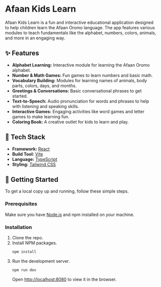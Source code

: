 
# Afaan Kids Learn

Afaan Kids Learn is a fun and interactive educational application designed to help children learn the Afaan Oromo language. The app features various modules to teach fundamentals like the alphabet, numbers, colors, animals, and more in an engaging way.

## ✨ Features

- **Alphabet Learning:** Interactive module for learning the Afaan Oromo alphabet.
- **Number & Math Games:** Fun games to learn numbers and basic math.
- **Vocabulary Building:** Modules for learning names of animals, body parts, colors, days, and months.
- **Greetings & Conversations:** Basic conversational phrases to get started.
- **Text-to-Speech:** Audio pronunciation for words and phrases to help with listening and speaking skills.
- **Interactive Games:** Engaging activities like word games and letter games to make learning fun.
- **Coloring Book:** A creative outlet for kids to learn and play.

## 🚀 Tech Stack

- **Framework:** [React](https://reactjs.org/)
- **Build Tool:** [Vite](https://vitejs.dev/)
- **Language:** [TypeScript](https://www.typescriptlang.org/)
- **Styling:** [Tailwind CSS](https://tailwindcss.com/)

## 🏁 Getting Started

To get a local copy up and running, follow these simple steps.

### Prerequisites

Make sure you have [Node.js](https://nodejs.org/) and npm installed on your machine.

### Installation

1.  Clone the repo.
2.  Install NPM packages.
    ```sh
    npm install
    ```
3.  Run the development server.
    ```sh
    npm run dev
    ```
    Open [http://localhost:8080](http://localhost:8080) to view it in the browser.

